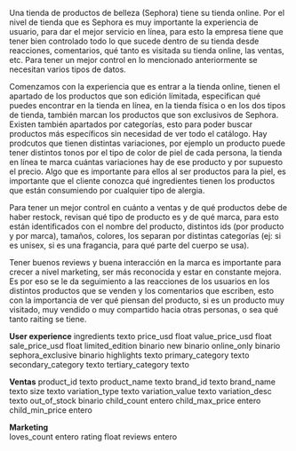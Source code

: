 Una tienda de productos de belleza (Sephora) tiene su tienda online. Por el nivel de tienda que es Sephora es muy importante la experiencia de usuario, para dar el mejor servicio en línea, para esto la empresa tiene que tener bien controlado todo lo que sucede dentro de su tienda desde reacciones, comentarios, qué tanto es visitada su tienda online, las ventas, etc. Para tener un mejor control en lo mencionado anteriormente se necesitan varios tipos de datos. 

Comenzamos con la experiencia que es entrar a la tienda online, tienen el apartado de los productos que son edición límitada, especifican qué puedes encontrar en la tienda en línea, en la tienda física o en los dos tipos de tienda, también marcan los productos que son exclusivos de Sephora. Existen también apartados por categorías, esto para poder buscar productos más específicos sin necesidad de ver todo el catálogo. Hay prodcutos que tienen distintas variaciones, por ejemplo un producto puede tener distintos tonos por el tipo de color de piel de cada persona, la tienda en línea te marca cuántas variaciones hay de ese producto y por supuesto el precio. Algo que es importante para ellos al ser productos para la piel, es importante que el cliente conozca qué ingredientes tienen los productos que están consumiendo por cualquier tipo de alergia.

Para tener un mejor control en cuánto a ventas y de qué productos debe de haber restock, revisan qué tipo de producto es y de qué marca, para esto están identificados con el nombre del producto, distintos ids (por producto y por marca), tamaños, colores, los separan por distintas categorías (ej: si es unisex, si es una fragancia, para qué parte del cuerpo se usa).

Tener buenos reviews y buena interacción en la marca es importante para crecer a nivel marketing, ser más reconocida y estar en constante mejora. Es por eso se le da seguimiento a las reacciones de los usuarios en los distintos productos que se venden y los comentarios que escriben, esto con la importancia de ver qué piensan del producto, si es un producto muy visitado, muy vendido o muy compartido hacia otras personas, o sea qué tanto raiting se tiene.

**User experience**
ingredients	texto
price_usd	float
value_price_usd	float
sale_price_usd	float
limited_edition	binario
new	binario
online_only	binario
sephora_exclusive	binario
highlights	texto
primary_category	texto
secondary_category	texto
tertiary_category	texto

**Ventas**
product_id	texto
product_name	texto
brand_id	texto
brand_name	texto
size	texto
variation_type	texto
variation_value	texto
variation_desc	texto
out_of_stock	binario
child_count	entero
child_max_price	entero
child_min_price	entero

**Marketing**	
loves_count	entero
rating	float
reviews	entero


